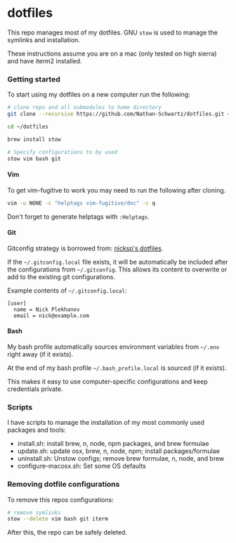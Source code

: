 # dotfiles

This repo manages most of my dotfiles. GNU `stow` is used to manage the symlinks and installation.

These instructions assume you are on a mac (only tested on high sierra) and have iterm2 installed.


### Getting started
To start using my dotfiles on a new computer run the following:
```bash
# clone repo and all submodules to home directory
git clone --recursive https://github.com/Nathan-Schwartz/dotfiles.git ~/dotfiles

cd ~/dotfiles

brew install stow

# Specify configurations to by used
stow vim bash git
```


#### Vim

To get vim-fugitive to work you may need to run the following after cloning.
```bash
vim -u NONE -c "helptags vim-fugitive/doc" -c q
```

Don't forget to generate helptags with `:Helptags`.


#### Git

Gitconfig strategy is borrowed from: [nicksp's dotfiles](https://github.com/nicksp/dotfiles).

If the `~/.gitconfig.local` file exists, it will be automatically be included after the configurations from `~/.gitconfig`. This allows its content to overwrite or add to the existing git configurations.

Example contents of `~/.gitconfig.local`:
```
[user]
  name = Nick Plekhanov
  email = nick@example.com
```

#### Bash
My bash profile automatically sources environment variables from `~/.env` right away (if it exists).

At the end of my bash profile `~/.bash_profile.local` is sourced (if it exists).

This makes it easy to use computer-specific configurations and keep credentials private.


### Scripts
I have scripts to manage the installation of my most commonly used packages and tools:
- install.sh: install brew, n, node, npm packages, and brew formulae
- update.sh: update osx, brew, n, node, npm; install packages/formulae
- uninstall.sh: Unstow configs; remove brew formulae, n, node, and brew
- configure-macosx.sh: Set some OS defaults

### Removing dotfile configurations
To remove this repos configurations:

```bash
# remove symlinks
stow --delete vim bash git iterm
```

After this, the repo can be safely deleted.
